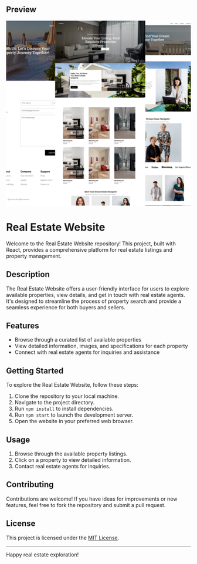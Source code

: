 ## Preview

![Real Estate Website Screenshot](./public/Assets/preview.png)


# Real Estate Website

Welcome to the Real Estate Website repository! This project, built with React, provides a comprehensive platform for real estate listings and property management.

## Description

The Real Estate Website offers a user-friendly interface for users to explore available properties, view details, and get in touch with real estate agents. It's designed to streamline the process of property search and provide a seamless experience for both buyers and sellers.

## Features

- Browse through a curated list of available properties
- View detailed information, images, and specifications for each property
- Connect with real estate agents for inquiries and assistance


  

## Getting Started

To explore the Real Estate Website, follow these steps:

1. Clone the repository to your local machine.
2. Navigate to the project directory.
3. Run `npm install` to install dependencies.
4. Run `npm start` to launch the development server.
5. Open the website in your preferred web browser.

## Usage

1. Browse through the available property listings.
2. Click on a property to view detailed information.
3. Contact real estate agents for inquiries.

## Contributing

Contributions are welcome! If you have ideas for improvements or new features, feel free to fork the repository and submit a pull request.

## License

This project is licensed under the [MIT License](LICENSE).

---
Happy real estate exploration!
